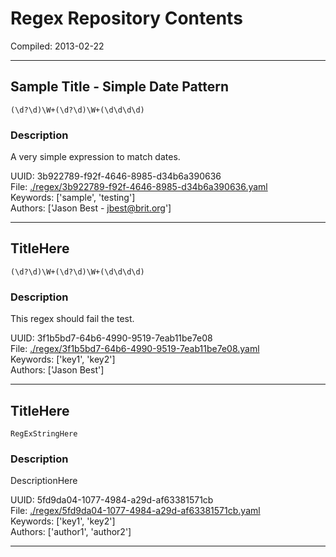 # Regex Repository Contents  

Compiled: 2013-02-22  

---  
## Sample Title - Simple Date Pattern  
    (\d?\d)\W+(\d?\d)\W+(\d\d\d\d)  
### Description  
A very simple expression to match dates.  

UUID: 3b922789-f92f-4646-8985-d34b6a390636  
File: [./regex/3b922789-f92f-4646-8985-d34b6a390636.yaml](../regex/3b922789-f92f-4646-8985-d34b6a390636.yaml)  
Keywords: ['sample', 'testing']  
Authors: ['Jason Best - jbest@brit.org']  

---  
## TitleHere  
    (\d?\d)\W+(\d?\d)\W+(\d\d\d\d)  
### Description  
This regex should fail the test.  

UUID: 3f1b5bd7-64b6-4990-9519-7eab11be7e08  
File: [./regex/3f1b5bd7-64b6-4990-9519-7eab11be7e08.yaml](../regex/3f1b5bd7-64b6-4990-9519-7eab11be7e08.yaml)  
Keywords: ['key1', 'key2']  
Authors: ['Jason Best']  

---  
## TitleHere  
    RegExStringHere  
### Description  
DescriptionHere  

UUID: 5fd9da04-1077-4984-a29d-af63381571cb  
File: [./regex/5fd9da04-1077-4984-a29d-af63381571cb.yaml](../regex/5fd9da04-1077-4984-a29d-af63381571cb.yaml)  
Keywords: ['key1', 'key2']  
Authors: ['author1', 'author2']  

---  
